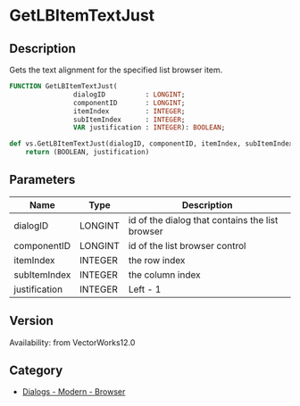 # GetLBItemTextJust

## Description
Gets the text alignment for the specified list browser item.

```pascal
FUNCTION GetLBItemTextJust(
				dialogID          : LONGINT;
				componentID       : LONGINT;
				itemIndex         : INTEGER;
				subItemIndex      : INTEGER;
				VAR justification : INTEGER): BOOLEAN;
```

```python
def vs.GetLBItemTextJust(dialogID, componentID, itemIndex, subItemIndex):
    return (BOOLEAN, justification)
```

## Parameters
|Name|Type|Description|
|---|---|---|
|dialogID|LONGINT|id of the dialog that contains the list browser|
|componentID|LONGINT|id of the list browser control|
|itemIndex|INTEGER|the row index|
|subItemIndex|INTEGER|the column index|
|justification|INTEGER|Left - 1|Center - 2|Right - 3|

## Version
Availability: from VectorWorks12.0

## Category
* [Dialogs - Modern - Browser](../Categories/Dialogs%20-%20Modern%20-%20Browser.md)
